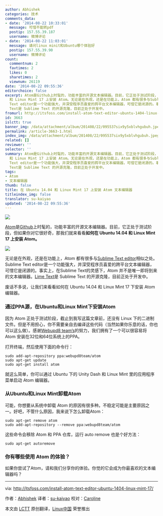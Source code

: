 ```yaml
---
author: Abhishek
categories: 技术
comments_data:
- date: '2014-08-22 10:33:01'
  message: 可惜不能转pdf
  postip: 157.55.39.187
  username: 微博评论
- date: '2014-08-22 11:03:01'
  message: 请问linux minit和Ubuntu哪个体验好
  postip: 157.55.39.90
  username: 微博评论
count:
  commentnum: 2
  favtimes: 2
  likes: 0
  sharetimes: 2
  viewnum: 26119
date: '2014-08-22 09:55:36'
editorchoice: false
excerpt: Atom是Github上时髦的，功能丰富的开源文本编辑器。目前，它正处于测试阶段，但如果你对它很好奇，那我们就来看看如何在 Ubuntu 14.04
  和 Linux Mint 17 上安装 Atom。无论是在外观，还是在功能上，Atom 都有很多与Sublime Text editor相似之处。Sublime
  Text editor是一个功能强大，并深受程序员喜爱的跨平台文本编辑器，可惜它是闭源的。事实上，在Sublime Text的灵感下，Atom 并不是唯一即将到来的文本编辑器。Lime
  Text是 Sublime Text 的开源克隆，目前正处于开发中。
fromurl: http://itsfoss.com/install-atom-text-editor-ubuntu-1404-linux-mint-17/
id: 3663
islctt: true
banner_img: /data/attachment/album/201408/22/095537six9y5xblvhgubuh.jpeg
permalink: /article-3663-1.html
index_img: /data/attachment/album/201408/22/095537six9y5xblvhgubuh.jpeg.thumb.jpg
related: []
reviewer: ''
selector: ''
summary: Atom是Github上时髦的，功能丰富的开源文本编辑器。目前，它正处于测试阶段，但如果你对它很好奇，那我们就来看看如何在 Ubuntu 14.04
  和 Linux Mint 17 上安装 Atom。无论是在外观，还是在功能上，Atom 都有很多与Sublime Text editor相似之处。Sublime
  Text editor是一个功能强大，并深受程序员喜爱的跨平台文本编辑器，可惜它是闭源的。事实上，在Sublime Text的灵感下，Atom 并不是唯一即将到来的文本编辑器。Lime
  Text是 Sublime Text 的开源克隆，目前正处于开发中。
tags:
- Atom
- 文本编辑器
thumb: false
title: 在 Ubuntu 14.04 和 Linux Mint 17 上安装 Atom 文本编辑器
titleindex_img: false
translator: su-kaiyao
updated: '2014-08-22 09:55:36'
---
```


[![](https://camo.githubusercontent.com/c28964e81de63a65aeda4500cbb8e880ae512d45/687474703a2f2f697473666f73732e697473666f73732e6e6574646e612d63646e2e636f6d2f77702d636f6e74656e742f75706c6f6164732f323031342f30382f496e7374616c6c5f41746f6d5f496e5f5562756e74755f4c696e75785f4d696e742e6a706567)](https://camo.githubusercontent.com/c28964e81de63a65aeda4500cbb8e880ae512d45/687474703a2f2f697473666f73732e697473666f73732e6e6574646e612d63646e2e636f6d2f77702d636f6e74656e742f75706c6f6164732f323031342f30382f496e7374616c6c5f41746f6d5f496e5f5562756e74755f4c696e75785f4d696e742e6a706567)


[Atom](https://atom.io/)是[Github](https://github.com/)上时髦的，功能丰富的开源文本编辑器。目前，它正处于测试阶段，但如果你对它很好奇，那我们就来看看**如何在 Ubuntu 14.04 和 Linux Mint 17 上安装 Atom。**


[![](https://camo.githubusercontent.com/e89d0b34e2d13bf8665cb01a666e56798a4ff5ad/687474703a2f2f697473666f73732e697473666f73732e6e6574646e612d63646e2e636f6d2f77702d636f6e74656e742f75706c6f6164732f323031342f30382f41746f6d5f456469746f722e6a706567)](https://camo.githubusercontent.com/e89d0b34e2d13bf8665cb01a666e56798a4ff5ad/687474703a2f2f697473666f73732e697473666f73732e6e6574646e612d63646e2e636f6d2f77702d636f6e74656e742f75706c6f6164732f323031342f30382f41746f6d5f456469746f722e6a706567)


无论是在外观，还是在功能上，Atom 都有很多与[Sublime Text editor](http://www.sublimetext.com/)相似之处。Sublime Text editor是一个功能强大，并深受程序员喜爱的跨平台文本编辑器，可惜它是闭源的。事实上，在Sublime Text的灵感下，Atom 并不是唯一即将到来的文本编辑器。[Lime Text](http://itsfoss.com/lime-text-open-source-alternative/)是 Sublime Text 的开源克隆，目前正处于开发中。


废话不多说，让我们来看看如何在 Ubuntu 14.04 和 Linux Mint 17 下安装 Atom 编辑器。


### 通过PPA源，在Ubuntu和Linux Mint下安装Atom


因为 Atom 正处于测试阶段，截止到我写这篇文章前，还没有 Linux 下的二进制文件。但是不用担心，你不需要亲自去编译这些代码（当然如果你乐意的话，你也可以这么做）。感谢[Webupd8 team’s](https://launchpad.net/~nilarimogard/+archive/ubuntu/webupd8)的努力，我们拥有了一个可以很容易将 Atom 安装在32位和64位系统上的PPA。


打开终端，然后使用下面的命令行：



```
sudo add-apt-repository ppa:webupd8team/atom
sudo apt-get update
sudo apt-get install atom

```

就这么简单，你可以通过 Ubuntu 下的 Unity Dash 和 Linux Mint 里的应用程序菜单启动 Atom 编辑器。


### 从Ubuntu和Linux Mint卸载Atom


可能，你想要从系统中卸载 Atom 的原因有很多种。不稳定可能是主要原因之一。好吧，不管什么原因，我来说下怎么卸载Atom：



```
sudo apt-get remove atom
sudo add-apt-repository --remove ppa:webupd8team/atom

```

这些命令会移除 Atom 和 PPA 仓库，运行 auto remove 也是个好方法：



```
sudo apt-get autoremove

```

### 你有哪些使用 Atom 的体验？


如果你尝试了Atom，请和我们分享你的体验。你觉的它会成为你最喜欢的文本编辑器吗？




---


via: <http://itsfoss.com/install-atom-text-editor-ubuntu-1404-linux-mint-17/>


作者：[Abhishek](http://itsfoss.com/author/Abhishek/) 译者：[su-kaiyao](https://github.com/su-kaiyao) 校对：[Caroline](https://github.com/carolinewuyan)


本文由 [LCTT](https://github.com/LCTT/TranslateProject) 原创翻译，[Linux中国](http://linux.cn/) 荣誉推出